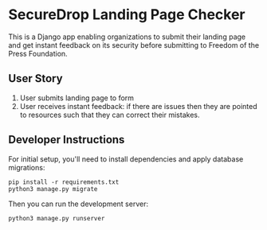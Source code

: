 # SecureDrop Landing Page Checker

This is a Django app enabling organizations to submit their landing page and get instant feedback on its security before submitting to Freedom of the Press Foundation.

## User Story

1. User submits landing page to form
2. User receives instant feedback: if there are issues then they are pointed to resources such that they can correct their mistakes.

## Developer Instructions

For initial setup, you'll need to install dependencies and apply database migrations:

```
pip install -r requirements.txt
python3 manage.py migrate
```

Then you can run the development server:

```
python3 manage.py runserver
```
